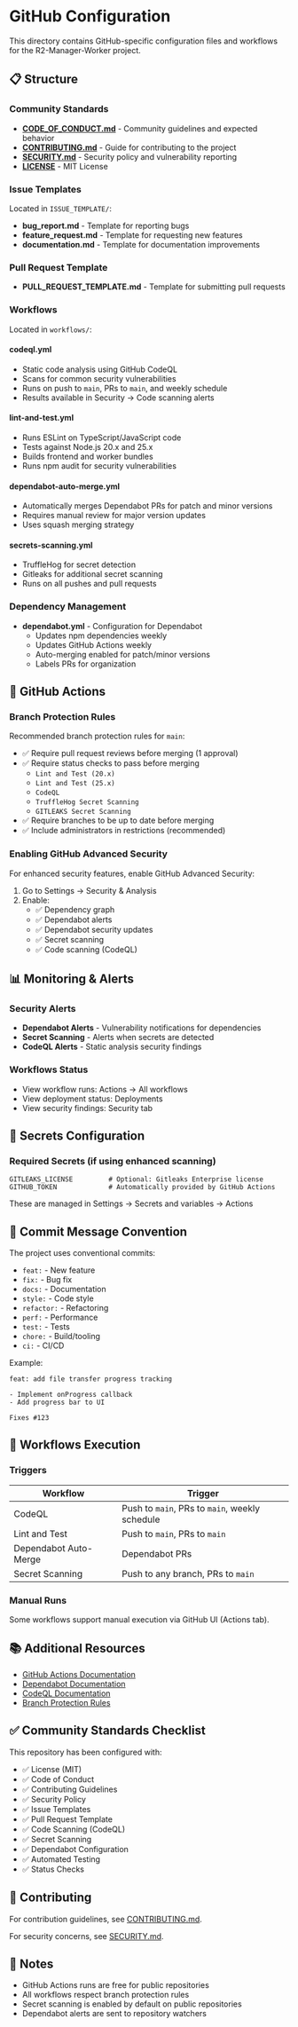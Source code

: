 # GitHub Configuration

This directory contains GitHub-specific configuration files and workflows for the R2-Manager-Worker project.

## 📋 Structure

### Community Standards
- **[CODE_OF_CONDUCT.md](../CODE_OF_CONDUCT.md)** - Community guidelines and expected behavior
- **[CONTRIBUTING.md](../CONTRIBUTING.md)** - Guide for contributing to the project
- **[SECURITY.md](../SECURITY.md)** - Security policy and vulnerability reporting
- **[LICENSE](../LICENSE)** - MIT License

### Issue Templates
Located in `ISSUE_TEMPLATE/`:
- **bug_report.md** - Template for reporting bugs
- **feature_request.md** - Template for requesting new features
- **documentation.md** - Template for documentation improvements

### Pull Request Template
- **PULL_REQUEST_TEMPLATE.md** - Template for submitting pull requests

### Workflows
Located in `workflows/`:

#### **codeql.yml**
- Static code analysis using GitHub CodeQL
- Scans for common security vulnerabilities
- Runs on push to `main`, PRs to `main`, and weekly schedule
- Results available in Security → Code scanning alerts

#### **lint-and-test.yml**
- Runs ESLint on TypeScript/JavaScript code
- Tests against Node.js 20.x and 25.x
- Builds frontend and worker bundles
- Runs npm audit for security vulnerabilities

#### **dependabot-auto-merge.yml**
- Automatically merges Dependabot PRs for patch and minor versions
- Requires manual review for major version updates
- Uses squash merging strategy

#### **secrets-scanning.yml**
- TruffleHog for secret detection
- Gitleaks for additional secret scanning
- Runs on all pushes and pull requests

### Dependency Management
- **dependabot.yml** - Configuration for Dependabot
  - Updates npm dependencies weekly
  - Updates GitHub Actions weekly
  - Auto-merging enabled for patch/minor versions
  - Labels PRs for organization

## 🚀 GitHub Actions

### Branch Protection Rules
Recommended branch protection rules for `main`:
- ✅ Require pull request reviews before merging (1 approval)
- ✅ Require status checks to pass before merging
  - `Lint and Test (20.x)`
  - `Lint and Test (25.x)`
  - `CodeQL`
  - `TruffleHog Secret Scanning`
  - `GITLEAKS Secret Scanning`
- ✅ Require branches to be up to date before merging
- ✅ Include administrators in restrictions (recommended)

### Enabling GitHub Advanced Security
For enhanced security features, enable GitHub Advanced Security:
1. Go to Settings → Security & Analysis
2. Enable:
   - ✅ Dependency graph
   - ✅ Dependabot alerts
   - ✅ Dependabot security updates
   - ✅ Secret scanning
   - ✅ Code scanning (CodeQL)

## 📊 Monitoring & Alerts

### Security Alerts
- **Dependabot Alerts** - Vulnerability notifications for dependencies
- **Secret Scanning** - Alerts when secrets are detected
- **CodeQL Alerts** - Static analysis security findings

### Workflows Status
- View workflow runs: Actions → All workflows
- View deployment status: Deployments
- View security findings: Security tab

## 🔧 Secrets Configuration

### Required Secrets (if using enhanced scanning)
```
GITLEAKS_LICENSE         # Optional: Gitleaks Enterprise license
GITHUB_TOKEN             # Automatically provided by GitHub Actions
```

These are managed in Settings → Secrets and variables → Actions

## 📝 Commit Message Convention

The project uses conventional commits:
- `feat:` - New feature
- `fix:` - Bug fix
- `docs:` - Documentation
- `style:` - Code style
- `refactor:` - Refactoring
- `perf:` - Performance
- `test:` - Tests
- `chore:` - Build/tooling
- `ci:` - CI/CD

Example:
```
feat: add file transfer progress tracking

- Implement onProgress callback
- Add progress bar to UI

Fixes #123
```

## 🔄 Workflows Execution

### Triggers
| Workflow | Trigger |
|----------|---------|
| CodeQL | Push to `main`, PRs to `main`, weekly schedule |
| Lint and Test | Push to `main`, PRs to `main` |
| Dependabot Auto-Merge | Dependabot PRs |
| Secret Scanning | Push to any branch, PRs to `main` |

### Manual Runs
Some workflows support manual execution via GitHub UI (Actions tab).

## 📚 Additional Resources

- [GitHub Actions Documentation](https://docs.github.com/en/actions)
- [Dependabot Documentation](https://docs.github.com/en/code-security/dependabot)
- [CodeQL Documentation](https://codeql.github.com/docs/)
- [Branch Protection Rules](https://docs.github.com/en/repositories/configuring-branches-and-merges-in-your-repository/managing-protected-branches/about-protected-branches)

## ✅ Community Standards Checklist

This repository has been configured with:
- ✅ License (MIT)
- ✅ Code of Conduct
- ✅ Contributing Guidelines
- ✅ Security Policy
- ✅ Issue Templates
- ✅ Pull Request Template
- ✅ Code Scanning (CodeQL)
- ✅ Secret Scanning
- ✅ Dependabot Configuration
- ✅ Automated Testing
- ✅ Status Checks

## 🤝 Contributing

For contribution guidelines, see [CONTRIBUTING.md](../CONTRIBUTING.md).

For security concerns, see [SECURITY.md](../SECURITY.md).

## 📝 Notes

- GitHub Actions runs are free for public repositories
- All workflows respect branch protection rules
- Secret scanning is enabled by default on public repositories
- Dependabot alerts are sent to repository watchers
